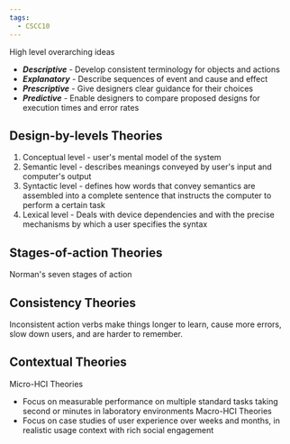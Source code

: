 ```yaml
---
tags:
  - CSCC10
---
```

High level overarching ideas
- ***Descriptive*** - Develop consistent terminology for objects and actions
- ***Explanatory*** - Describe sequences of event and cause and effect
- ***Prescriptive*** - Give designers clear guidance for their choices
- ***Predictive*** - Enable designers to compare proposed designs for execution times and error rates
## Design-by-levels Theories
1. Conceptual level - user's mental model of the system
2. Semantic level - describes meanings conveyed by user's input and computer's output
3. Syntactic level - defines how words that convey semantics are assembled into a complete sentence that instructs the computer to perform a certain task
4. Lexical level - Deals with device dependencies and with the precise mechanisms by which a user specifies the syntax
## Stages-of-action Theories
Norman's seven stages of action
## Consistency Theories
Inconsistent action verbs make things longer to learn, cause more errors, slow down users, and are harder to remember.
## Contextual Theories
Micro-HCI Theories
- Focus on measurable performance on multiple standard tasks taking second or minutes in laboratory environments
Macro-HCI Theories
- Focus on case studies of user experience over weeks and months, in realistic usage context with rich social engagement
